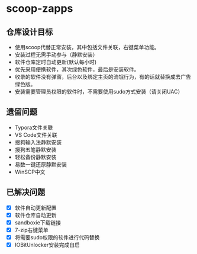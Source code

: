 # scoop-zapps

## 仓库设计目标

- 使用scoop代替正常安装，其中包括文件关联，右键菜单功能。
- 安装过程无需手动参与（静默安装）
- 软件仓库定时自动更新(默认每小时)
- 优先采用便携软件，其次绿色软件，最后是安装软件。
- 收录的软件没有弹窗，后台以及绑定主页的流氓行为，有的话就替换成去广告绿色版。
- 安装需要管理员权限的软件时，不需要使用sudo方式安装（请关闭UAC）

## 遗留问题

- Typora文件关联
- VS Code文件关联
- 搜狗输入法静默安装
- 搜狗五笔静默安装
- 轻松备份静默安装
- 易数一键还原静默安装
- WinSCP中文

## 已解决问题

- [x] 软件自动更新配置
- [x] 软件仓库自动更新
- [x] sandboxie下载链接
- [x] 7-zip右键菜单
- [x] 将需要sudo权限的软件进行代码替换
- [x] IOBitUnlocker安装完成自启
